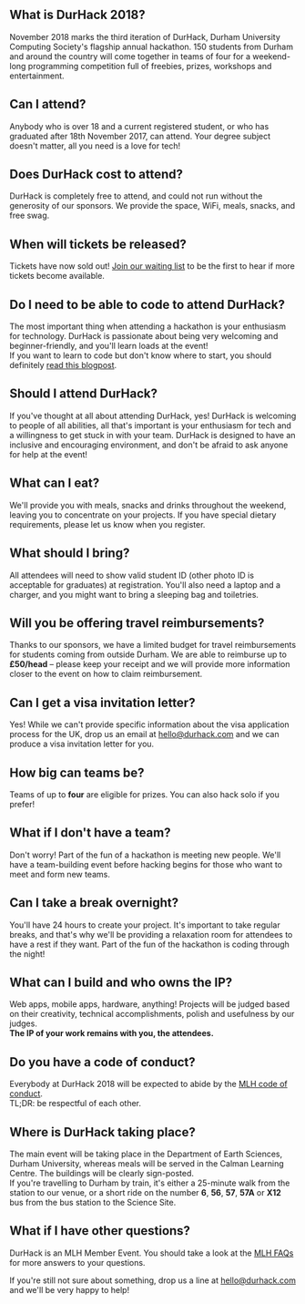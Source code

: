 ## What is DurHack 2018?
November 2018 marks the third iteration of DurHack, Durham University Computing Society's flagship annual hackathon. 150 students from Durham and around the country will come together in teams of four for a weekend-long programming competition full of freebies, prizes, workshops and entertainment.
## Can I attend?
Anybody who is over 18 and a current registered student, or who has graduated after 18th November 2017, can attend. Your degree subject doesn't matter, all you need is a love for tech!
## Does DurHack cost to attend?
DurHack is completely free to attend, and could not run without the generosity of our sponsors. We provide the space, WiFi, meals, snacks, and free swag. 
## When will tickets be released?
Tickets have now sold out! [Join our waiting list](https://ducompsoc.typeform.com/to/EdTnik?waitinglist=Yes) to be the first to hear if more tickets become available.
## Do I need to be able to code to attend DurHack?
The most important thing when attending a hackathon is your enthusiasm for technology. DurHack is passionate about being very welcoming and beginner-friendly, and you'll learn loads at the event!  
If you want to learn to code but don't know where to start, you should definitely [read this blogpost](https://medium.com/on-coding/you-can-already-code-you-just-dont-know-it-yet-862044601a5a).
## Should I attend DurHack?
If you've thought at all about attending DurHack, yes! DurHack is welcoming to people of all abilities, all that's important is your enthusiasm for tech and a willingness to get stuck in with your team. DurHack is designed to have an inclusive and encouraging environment, and don't be afraid to ask anyone for help at the event!
## What can I eat?
We'll provide you with meals, snacks and drinks throughout the weekend, leaving you to concentrate on your projects. If you have special dietary requirements, please let us know when you register.
## What should I bring?
All attendees will need to show valid student ID (other photo ID is acceptable for graduates) at registration. You'll also need a laptop and a charger, and you might want to bring a sleeping bag and toiletries.
## Will you be offering travel reimbursements?
Thanks to our sponsors, we have a limited budget for travel reimbursements for students coming from outside Durham. We are able to reimburse up to **£50/head** – please keep your receipt and we will provide more information closer to the event on how to claim reimbursement.
## Can I get a visa invitation letter?
Yes! While we can't provide specific information about the visa application process for the UK, drop us an email at [hello@durhack.com](mailto:hello@durhack.com) and we can produce a visa invitation letter for you. 
## How big can teams be?
Teams of up to **four** are eligible for prizes. You can also hack solo if you prefer!
## What if I don't have a team?
Don't worry! Part of the fun of a hackathon is meeting new people. We'll have a team-building event before hacking begins for those who want to meet and form new teams.
## Can I take a break overnight?
You'll have 24 hours to create your project. It's important to take regular breaks, and that's why we'll be providing a relaxation room for attendees to have a rest if they want. Part of the fun of the hackathon is coding through the night!
## What can I build and who owns the IP?
Web apps, mobile apps, hardware, anything! Projects will be judged based on their creativity, technical accomplishments, polish and usefulness by our judges.   
**The IP of your work remains with you, the attendees.**
## Do you have a code of conduct?
Everybody at DurHack 2018 will be expected to abide by the [MLH code of conduct](/codeofconduct).  
TL;DR: be respectful of each other.
## Where is DurHack taking place?
The main event will be taking place in the Department of Earth Sciences, Durham University, whereas meals will be served in the Calman Learning Centre. The buildings will be clearly sign-posted.  
If you're travelling to Durham by train, it's either a 25-minute walk from the station to our venue, or a short ride on the number **6**, **56**, **57**, **57A** or **X12** bus from the bus station to the Science Site.
## What if I have other questions?
DurHack is an MLH Member Event. You should take a look at the [MLH FAQs](https://mlh.io/faq) for more answers to your questions.

If you're still not sure about something, drop us a line at [hello@durhack.com](mailto:hello@durhack.com) and we'll be very happy to help!
